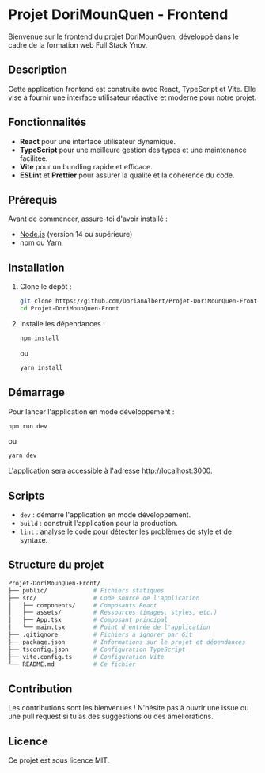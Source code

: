# Projet DoriMounQuen - Frontend

Bienvenue sur le frontend du projet DoriMounQuen, développé dans le cadre de la formation web Full Stack Ynov.

## Description

Cette application frontend est construite avec React, TypeScript et Vite. Elle vise à fournir une interface utilisateur réactive et moderne pour notre projet.

## Fonctionnalités

- **React** pour une interface utilisateur dynamique.
- **TypeScript** pour une meilleure gestion des types et une maintenance facilitée.
- **Vite** pour un bundling rapide et efficace.
- **ESLint** et **Prettier** pour assurer la qualité et la cohérence du code.

## Prérequis

Avant de commencer, assure-toi d'avoir installé :

- [Node.js](https://nodejs.org/) (version 14 ou supérieure)
- [npm](https://www.npmjs.com/) ou [Yarn](https://yarnpkg.com/)

## Installation

1. Clone le dépôt :

   ```bash
   git clone https://github.com/DorianAlbert/Projet-DoriMounQuen-Front.git
   cd Projet-DoriMounQuen-Front
   ```

2. Installe les dépendances :

   ```bash
   npm install
   ```

   ou

   ```bash
   yarn install
   ```

## Démarrage

Pour lancer l'application en mode développement :

```bash
npm run dev
```

ou

```bash
yarn dev
```

L'application sera accessible à l'adresse [http://localhost:3000](http://localhost:3000).

## Scripts

- `dev` : démarre l'application en mode développement.
- `build` : construit l'application pour la production.
- `lint` : analyse le code pour détecter les problèmes de style et de syntaxe.

## Structure du projet

```bash
Projet-DoriMounQuen-Front/
├── public/             # Fichiers statiques
├── src/                # Code source de l'application
│   ├── components/     # Composants React
│   ├── assets/         # Ressources (images, styles, etc.)
│   ├── App.tsx         # Composant principal
│   └── main.tsx        # Point d'entrée de l'application
├── .gitignore          # Fichiers à ignorer par Git
├── package.json        # Informations sur le projet et dépendances
├── tsconfig.json       # Configuration TypeScript
├── vite.config.ts      # Configuration Vite
└── README.md           # Ce fichier
```

## Contribution

Les contributions sont les bienvenues ! N'hésite pas à ouvrir une issue ou une pull request si tu as des suggestions ou des améliorations.

## Licence

Ce projet est sous licence MIT.
